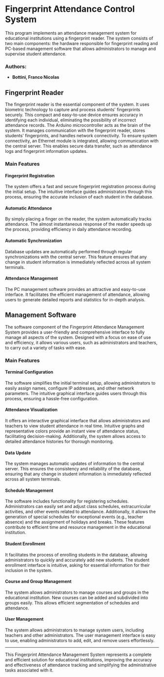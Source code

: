 # Fingerprint Attendance Control System

This program implements an attendance management system for educational institutions using a fingerprint reader. The system consists of two main components: the hardware responsible for fingerprint reading and PC-based management software that allows administrators to manage and supervise student attendance.

### Authors:
- **Bottini, Franco Nicolas**

## Fingerprint Reader

The fingerprint reader is the essential component of the system. It uses biometric technology to capture and process students' fingerprints securely. This compact and easy-to-use device ensures accuracy in identifying each individual, eliminating the possibility of incorrect attendance records. The Arduino microcontroller acts as the brain of the system. It manages communication with the fingerprint reader, stores students' fingerprints, and handles network connectivity. To ensure system connectivity, an Ethernet module is integrated, allowing communication with the central server. This enables secure data transfer, such as attendance logs and fingerprint information updates.

### Main Features

#### Fingerprint Registration

The system offers a fast and secure fingerprint registration process during the initial setup. The intuitive interface guides administrators through this process, ensuring the accurate inclusion of each student in the database.
  
#### Automatic Attendance

By simply placing a finger on the reader, the system automatically tracks attendance. The almost instantaneous response of the reader speeds up the process, providing efficiency in daily attendance recording.

#### Automatic Synchronization

Database updates are automatically performed through regular synchronizations with the central server. This feature ensures that any change in student information is immediately reflected across all system terminals.

#### Attendance Management

The PC management software provides an attractive and easy-to-use interface. It facilitates the efficient management of attendance, allowing users to generate detailed reports and statistics for in-depth analysis.

## Management Software

The software component of the Fingerprint Attendance Management System provides a user-friendly and comprehensive interface to fully manage all aspects of the system. Designed with a focus on ease of use and efficiency, it allows various users, such as administrators and teachers, to carry out a variety of tasks with ease.

### Main Features

#### Terminal Configuration

The software simplifies the initial terminal setup, allowing administrators to easily assign names, configure IP addresses, and other network parameters. The intuitive graphical interface guides users through this process, ensuring a hassle-free configuration.

#### Attendance Visualization

It offers an interactive graphical interface that allows administrators and teachers to view student attendance in real time. Intuitive graphs and representative colors provide an instant view of attendance status, facilitating decision-making. Additionally, the system allows access to detailed attendance histories for thorough monitoring.

#### Data Update

The system manages automatic updates of information to the central server. This ensures the consistency and reliability of the database, ensuring that any change in student information is immediately reflected across all system terminals.

#### Schedule Management

The software includes functionality for registering schedules. Administrators can easily set and adjust class schedules, extracurricular activities, and other events related to attendance. Additionally, it allows the generation of special schedules for exceptional events (e.g., teacher absence) and the assignment of holidays and breaks. These features contribute to efficient time and resource management in the educational institution.

#### Student Enrollment

It facilitates the process of enrolling students in the database, allowing administrators to quickly and accurately add new students. The student enrollment interface is intuitive, asking for essential information for their inclusion in the system.

#### Course and Group Management

The system allows administrators to manage courses and groups in the educational institution. New courses can be added and subdivided into groups easily. This allows efficient segmentation of schedules and attendance.

#### User Management

The system allows administrators to manage system users, including teachers and other administrators. The user management interface is easy to use, enabling administrators to add, edit, and remove users effortlessly.

---

This Fingerprint Attendance Management System represents a complete and efficient solution for educational institutions, improving the accuracy and effectiveness of attendance tracking and simplifying the administrative tasks associated with it.
